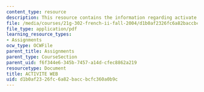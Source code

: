 ```yaml
---
content_type: resource
description: This resource contains the information regarding activate web.
file: /media/courses/21g-302-french-ii-fall-2004/d1b0af2326fc6a82baccbcfc360a0b9c_MIT21G_302_F04_web_J.pdf
file_type: application/pdf
learning_resource_types:
- Assignments
ocw_type: OCWFile
parent_title: Assignments
parent_type: CourseSection
parent_uid: f6f344e6-345b-7457-a14d-cfec8862a219
resourcetype: Document
title: ACTIVITE WEB
uid: d1b0af23-26fc-6a82-bacc-bcfc360a0b9c
---
```


